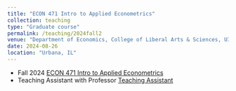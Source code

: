 ```yaml
---
title: "ECON 471 Intro to Applied Econometrics"
collection: teaching
type: "Graduate course"
permalink: /teaching/2024fall2
venue: "Department of Economics, College of Liberal Arts & Sciences, UIUC"
date: 2024-08-26
location: "Urbana, IL"
---
```

- Fall 2024 [ECON 471 Intro to Applied Econometrics](https://courses.illinois.edu/schedule/2024/fall/ECON/471)
- Teaching Assistant with Professor [Teaching Assistant](https://jkcshea.github.io/)
